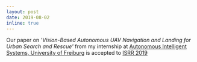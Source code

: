 ```yaml
---
layout: post
date: 2019-08-02
inline: true
---
```


Our paper on *'Vision-Based Autonomous UAV Navigation and Landing for Urban Search and Rescue'* from my internship at [Autonomous Intelligent Systems, University of Freiburg](http://ais.informatik.uni-freiburg.de/index_en.php) is accepted to [ISRR 2019](http://h2t-projects.webarchiv.kit.edu/Projects/ISRR2019/)
